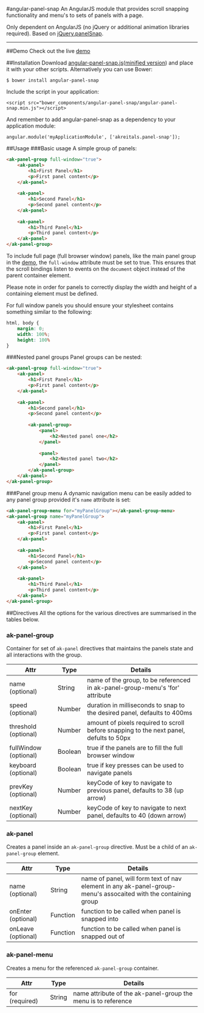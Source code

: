 #angular-panel-snap
An AngularJS module that provides scroll snapping functionality and menu's to sets of panels with a page.

Only dependent on AngularJS (no jQuery or additional animation libraries required). Based on [jQuery.panelSnap](https://github.com/guidobouman/jquery-panelsnap).

----

##Demo
Check out the live [demo](http://akreitals.github.io/angular-panel-snap)

##Installation
Download [angular-panel-snap.js](https://raw.github.com/akreitals/master/angular-panel-snap.js)([minified version](https://raw.github.com/akreitals/master/angular-panel-snap.js)) and place it with your other scripts. Alternatively you can use Bower:

	$ bower install angular-panel-snap

Include the script in your application:

	<script src="bower_components/angular-panel-snap/angular-panel-snap.min.js"></script>

And remember to add angular-panel-snap as a dependency to your application module:

	angular.module('myApplicationModule', ['akreitals.panel-snap']);

##Usage
###Basic usage
A simple group of panels:
```html
<ak-panel-group full-window="true">
	<ak-panel>
    	<h1>First Panel</h1>
        <p>First panel content</p>
    </ak-panel>
    
    <ak-panel>
    	<h1>Second Panel</h1>
        <p>Second panel content</p>
    </ak-panel>
    
    <ak-panel>
    	<h1>Third Panel</h1>
        <p>Third panel content</p>
    </ak-panel>
</ak-panel-group>
```
To include full page (full browser window) panels, like the main panel group in the [demo](http://akreitals.github.io/angular-panel-snap), the `full-window` attribute must be set to true. This ensures that the scroll bindings listen to events on the `document` object instead of the parent container element.

Please note in order for panels to correctly display the width and height of a containing element must be defined. 

For full window panels you should ensure your stylesheet contains something similar to the following:

```css
html, body {
	margin: 0;
    width: 100%;
    height: 100%
}
```

###Nested panel groups
Panel groups can be nested:
```html
<ak-panel-group full-window="true">
	<ak-panel>
    	<h1>First Panel</h1>
        <p>First panel content</p>
    </ak-panel>
    
    <ak-panel>
    	<h1>Second panel</h1>
        <p>Second panel content</p>
        
    	<ak-panel-group>
        	<panel>
            	<h2>Nested panel one</h2>
            </panel>
            
            <panel>
            	<h2>Nested panel two</h2>
            </panel>
        </ak-panel-group>
    </ak-panel>
</ak-panel-group>
```

###Panel group menu
A dynamic navigation menu can be easily added to any panel group provided it's `name` attribute is set:
```html
<ak-panel-group-menu for="myPanelGroup"></ak-panel-group-menu>
<ak-panel-group name="myPanelGroup">
	<ak-panel>
    	<h1>First Panel</h1>
        <p>First panel content</p>
    </ak-panel>
    
    <ak-panel>
    	<h1>Second Panel</h1>
        <p>Second panel content</p>
    </ak-panel>
    
    <ak-panel>
    	<h1>Third Panel</h1>
        <p>Third panel content</p>
    </ak-panel>
</ak-panel-group>
```

##Directives
All the options for the various directives are summarised in the tables below.
### ak-panel-group
Container for set of `ak-panel` directives that maintains the panels state and all interactions with the group.

| Attr | Type | Details |
| ---- | ---- | ------- |
| name (optional) | String | name of the group, to be referenced in ak-panel-group-menu's 'for' attribute |
| speed (optional) | Number | duration in milliseconds to snap to the desired panel, defaults to 400ms |
| threshold (optional) | Number | amount of pixels required to scroll before snapping to the next panel, defults to 50px |
| fullWindow (optional) | Boolean | true if the panels are to fill the full browser window |
| keyboard (optional) | Boolean | true if key presses can be used to navigate panels |
| prevKey (optional) | Number | keyCode of key to navigate to previous panel, defaults to 38 (up arrow) |
| nextKey (optional) | Number | keyCode of key to navigate to next panel, defaults to 40 (down arrow) |

### ak-panel
Creates a panel inside an `ak-panel-group` directive. Must be a child of an `ak-panel-group` element.

| Attr | Type | Details |
| ---- | ---- | ------- |
| name (optional) | String | name of panel, will form text of nav element in any ak-panel-group-menu's assocaited with the containing group |
| onEnter (optional) | Function | function to be called when panel is snapped into |
| onLeave (optional) | Function | function to be called when panel is snapped out of |

### ak-panel-menu
Creates a menu for the referenced `ak-panel-group` container.

| Attr | Type | Details |
| ---- | ---- | ------- |
| for (required) | String | name attribute of the ak-panel-group the menu is to reference |



